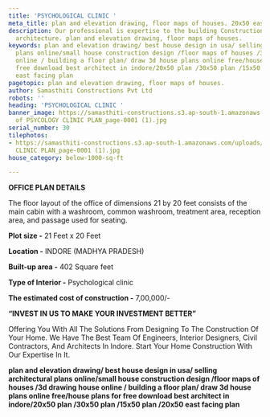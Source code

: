 ```yaml
---
title: 'PSYCHOLOGICAL CLINIC '
meta_title: plan and elevation drawing, floor maps of houses. 20x50 east facing plan.
description: Our professional is expertise to the building Construction, design, creating
  architecture. plan and elevation drawing, floor maps of houses.
keywords: plan and elevation drawing/ best house design in usa/ selling architectural
  plans online/small house construction design /floor maps of houses /3d drawing house
  online / building a floor plan/ draw 3d house plans online free/house plans for
  free download best architect in indore/20x50 plan /30x50 plan /15x50 plan /20x50
  east facing plan
pagetopic: plan and elevation drawing, floor maps of houses.
author: Samasthiti Constructions Pvt Ltd
robots: ''
heading: 'PSYCHOLOGICAL CLINIC '
banner_image: https://samasthiti-constructions.s3.ap-south-1.amazonaws.com/uploads/Copy
  of PSYCOLOGY CLINIC PLAN_page-0001 (1).jpg
serial_number: 30
tilephotos:
- https://samasthiti-constructions.s3.ap-south-1.amazonaws.com/uploads/Copy of PSYCOLOGY
  CLINIC PLAN_page-0001 (1).jpg
house_category: below-1000-sq-ft

---
```

**OFFICE PLAN DETAILS**

The floor layout of the office of dimensions 21 by 20 feet consists of the main cabin with a washroom, common washroom, treatment area, reception area, and passage used for seating. 

**Plot size -** 21 Feet x 20 Feet

**Location -** INDORE (MADHYA PRADESH)

**Built-up area -** 402 Square feet

**Type of Interior -** Psychological clinic

**The estimated cost of construction -** 7,00,000/-

**“INVEST IN US TO MAKE YOUR INVESTMENT BETTER”**

Offering You With All The Solutions From Designing To The Construction Of Your Home. We Have The Best Team Of Engineers, Interior Designers, Civil Contractors, And Architects In Indore. Start Your Home Construction With Our Expertise In It.

**plan and elevation drawing/ best house design in usa/ selling architectural plans online/small house construction design /floor maps of houses /3d drawing house online / building a floor plan/ draw 3d house plans online free/house plans for free download best architect in indore/20x50 plan /30x50 plan /15x50 plan /20x50 east facing plan**